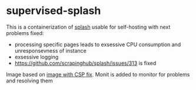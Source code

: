 # supervised-splash

This is a containerization of [splash](https://splash.readthedocs.io/en/stable/)
usable for self-hosting with next problems fixed:

* processing specific pages leads to exsessive CPU consumption and unresponsevness
of instance
* exsessive logging
* https://github.com/scrapinghub/splash/issues/313 is fixed

Image based on [image with CSP fix](https://hub.docker.com/repository/docker/whalebothelmsman/splash).
Monit is added to monitor for problems and resolving them
